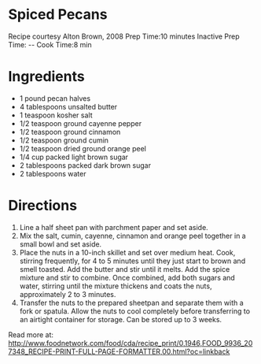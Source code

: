 # Spiced Pecans
Recipe courtesy Alton Brown, 2008
Prep Time:10 minutes Inactive Prep Time: -- Cook Time:8 min


# Ingredients
* 1 pound pecan halves
* 4 tablespoons unsalted butter
* 1 teaspoon kosher salt
* 1/2 teaspoon ground cayenne pepper
* 1/2 teaspoon ground cinnamon
* 1/2 teaspoon ground cumin
* 1/2 teaspoon dried ground orange peel
* 1/4 cup packed light brown sugar
* 2 tablespoons packed dark brown sugar
* 2 tablespoons water

# Directions
1. Line a half sheet pan with parchment paper and set aside.
2. Mix the salt, cumin, cayenne, cinnamon and orange peel together in a small bowl and set aside.
3. Place the nuts in a 10-inch skillet and set over medium heat. Cook, stirring frequently, for 4 to 5 minutes until they just start to brown and smell toasted. Add the butter and stir until it melts. Add the spice mixture and stir to combine. Once combined, add both sugars and water, stirring until the mixture thickens and coats the nuts, approximately 2 to 3 minutes.
4. Transfer the nuts to the prepared sheetpan and separate them with a fork or spatula. Allow the nuts to cool completely before transferring to an airtight container for storage. Can be stored up to 3 weeks.

Read more at: http://www.foodnetwork.com/food/cda/recipe_print/0,1946,FOOD_9936_207348_RECIPE-PRINT-FULL-PAGE-FORMATTER,00.html?oc=linkback
